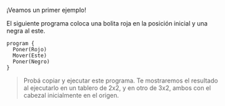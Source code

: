 ¡Veamos un primer ejemplo!

El siguiente programa coloca una bolita roja en la posición inicial y una negra al este.

```gobstones
program {
  Poner(Rojo)
  Mover(Este)
  Poner(Negro)
}
```

> Probá copiar y ejecutar este programa. Te mostraremos el resultado al ejecutarlo en un tablero de 2x2, y en otro de 3x2, ambos con el cabezal inicialmente en el origen.